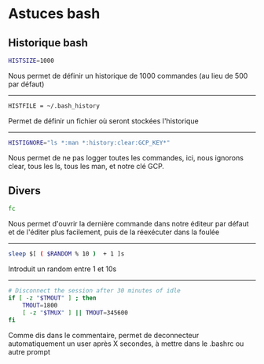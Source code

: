 # Astuces bash

## Historique bash

```bash
HISTSIZE=1000
```

Nous permet de définir un historique de 1000 commandes (au lieu de 500
par défaut)

------------------------------------------------------------------------

```bash
HISTFILE = ~/.bash_history
```

Permet de définir un fichier où seront stockées l'historique

------------------------------------------------------------------------

```bash
HISTIGNORE="ls *:man *:history:clear:GCP_KEY*"
```

Nous permet de ne pas logger toutes les commandes, ici, nous ignorons
clear, tous les ls, tous les man, et notre clé GCP.

## Divers

```bash
fc
```

Nous permet d'ouvrir la dernière commande dans notre éditeur par défaut
et de l'éditer plus facilement, puis de la réexécuter dans la foulée

------------------------------------------------------------------------

```bash
sleep $[ ( $RANDOM % 10 )  + 1 ]s
```

Introduit un random entre 1 et 10s

------------------------------------------------------------------------

```bash
# Disconnect the session after 30 minutes of idle
if [ -z "$TMOUT" ] ; then
    TMOUT=1800
    [ -z "$TMUX" ] || TMOUT=345600
fi
```

Comme dis dans le commentaire, permet de deconnecteur automatiquement un user après X secondes, à mettre dans le .bashrc ou autre prompt
